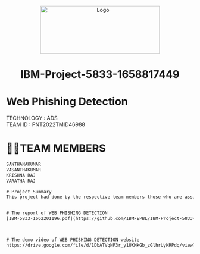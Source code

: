 <div align="center">


<br />

  <a href="https://user-images.githubusercontent.com/110150164/194601501-5b5281f8-4046-49d3-a904-ae0dbcfb0443.png">
    <img src="https://user-images.githubusercontent.com/110150164/194601501-5b5281f8-4046-49d3-a904-ae0dbcfb0443.png" alt="Logo" width="320" height="128">
  </a>
                   
# IBM-Project-5833-1658817449

  </div> 
  
  
  
 #  Web Phishing Detection

TECHNOLOGY : ADS       
TEAM ID : PNT2022TMID46988     
              

# **👩‍👦TEAM MEMBERS**    
```html                      
SANTHANAKUMAR          
VASANTHAKUMAR         
KRISHNA RAJ         
VARATHA RAJ      

# Project Summary
This project had done by the respective team members those who are assigned to the task and the team leader submited the documents


# The report of WEB PHISHING DETECTION
[IBM-5833-1662201196.pdf](https://github.com/IBM-EPBL/IBM-Project-5833-1658817449/files/10092814/IBM-5833-1662201196.pdf).



# The demo video of WEB PHISHING DETECTION website
https://drive.google.com/file/d/1DbATVqNP3r_y1UKMkGb_zGlhrUyKRPdq/view?usp=share_link
